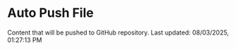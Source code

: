 # Auto Push File

Content that will be pushed to GitHub repository.
Last updated: 08/03/2025, 01:27:13 PM